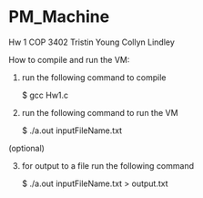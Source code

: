 # PM_Machine
Hw 1 COP 3402
Tristin Young
Collyn Lindley

How to compile and run the VM:

1. run the following command to compile
	
	$ gcc Hw1.c

2. run the following command to run the VM
	
	$ ./a.out inputFileName.txt

(optional)

3. for output to a file run the following command
	
	$ ./a.out inputFileName.txt > output.txt
